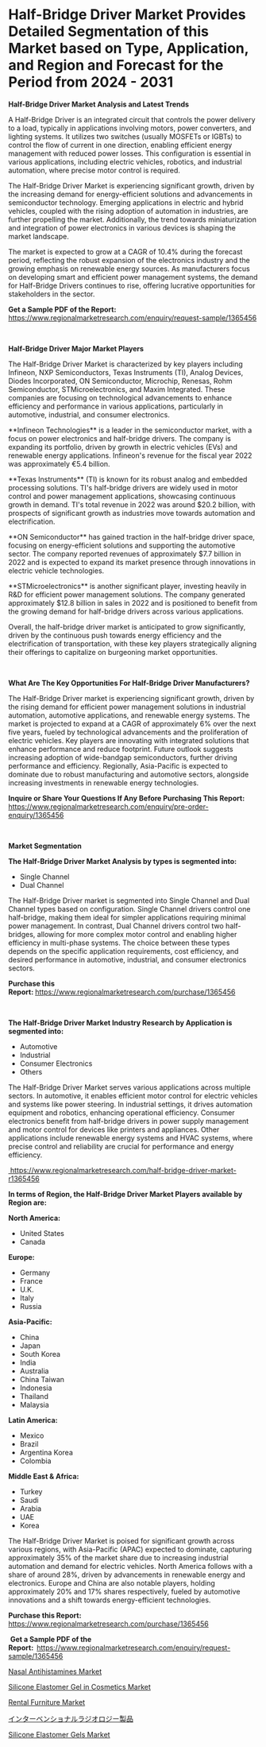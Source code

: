 <p><h1>Half-Bridge Driver Market Provides Detailed Segmentation of this Market based on Type, Application, and Region and Forecast for the Period from 2024 - 2031</h1></p><p><strong>Half-Bridge Driver Market Analysis and Latest Trends</strong></p>
<p><p>A Half-Bridge Driver is an integrated circuit that controls the power delivery to a load, typically in applications involving motors, power converters, and lighting systems. It utilizes two switches (usually MOSFETs or IGBTs) to control the flow of current in one direction, enabling efficient energy management with reduced power losses. This configuration is essential in various applications, including electric vehicles, robotics, and industrial automation, where precise motor control is required.</p><p>The Half-Bridge Driver Market is experiencing significant growth, driven by the increasing demand for energy-efficient solutions and advancements in semiconductor technology. Emerging applications in electric and hybrid vehicles, coupled with the rising adoption of automation in industries, are further propelling the market. Additionally, the trend towards miniaturization and integration of power electronics in various devices is shaping the market landscape.</p><p>The market is expected to grow at a CAGR of 10.4% during the forecast period, reflecting the robust expansion of the electronics industry and the growing emphasis on renewable energy sources. As manufacturers focus on developing smart and efficient power management systems, the demand for Half-Bridge Drivers continues to rise, offering lucrative opportunities for stakeholders in the sector.</p></p>
<p><strong>Get a Sample PDF of the Report:&nbsp;</strong> <a href="https://www.regionalmarketresearch.com/enquiry/request-sample/1365456">https://www.regionalmarketresearch.com/enquiry/request-sample/1365456</a></p>
<p>&nbsp;</p>
<p><strong>Half-Bridge Driver Major Market Players</strong></p>
<p><p>The Half-Bridge Driver Market is characterized by key players including Infineon, NXP Semiconductors, Texas Instruments (TI), Analog Devices, Diodes Incorporated, ON Semiconductor, Microchip, Renesas, Rohm Semiconductor, STMicroelectronics, and Maxim Integrated. These companies are focusing on technological advancements to enhance efficiency and performance in various applications, particularly in automotive, industrial, and consumer electronics.</p><p>**Infineon Technologies** is a leader in the semiconductor market, with a focus on power electronics and half-bridge drivers. The company is expanding its portfolio, driven by growth in electric vehicles (EVs) and renewable energy applications. Infineon's revenue for the fiscal year 2022 was approximately €5.4 billion.</p><p>**Texas Instruments** (TI) is known for its robust analog and embedded processing solutions. TI's half-bridge drivers are widely used in motor control and power management applications, showcasing continuous growth in demand. TI's total revenue in 2022 was around $20.2 billion, with prospects of significant growth as industries move towards automation and electrification.</p><p>**ON Semiconductor** has gained traction in the half-bridge driver space, focusing on energy-efficient solutions and supporting the automotive sector. The company reported revenues of approximately $7.7 billion in 2022 and is expected to expand its market presence through innovations in electric vehicle technologies.</p><p>**STMicroelectronics** is another significant player, investing heavily in R&D for efficient power management solutions. The company generated approximately $12.8 billion in sales in 2022 and is positioned to benefit from the growing demand for half-bridge drivers across various applications.</p><p>Overall, the half-bridge driver market is anticipated to grow significantly, driven by the continuous push towards energy efficiency and the electrification of transportation, with these key players strategically aligning their offerings to capitalize on burgeoning market opportunities.</p></p>
<p>&nbsp;</p>
<p><strong>What Are The Key Opportunities For Half-Bridge Driver Manufacturers?</strong></p>
<p><p>The Half-Bridge Driver market is experiencing significant growth, driven by the rising demand for efficient power management solutions in industrial automation, automotive applications, and renewable energy systems. The market is projected to expand at a CAGR of approximately 6% over the next five years, fueled by technological advancements and the proliferation of electric vehicles. Key players are innovating with integrated solutions that enhance performance and reduce footprint. Future outlook suggests increasing adoption of wide-bandgap semiconductors, further driving performance and efficiency. Regionally, Asia-Pacific is expected to dominate due to robust manufacturing and automotive sectors, alongside increasing investments in renewable energy technologies.</p></p>
<p><strong>Inquire or Share Your Questions If Any Before Purchasing This Report:</strong> <a href="https://www.regionalmarketresearch.com/enquiry/pre-order-enquiry/1365456">https://www.regionalmarketresearch.com/enquiry/pre-order-enquiry/1365456</a></p>
<p>&nbsp;</p>
<p><strong>Market Segmentation</strong></p>
<p><strong>The Half-Bridge Driver Market Analysis by types is segmented into:</strong></p>
<p><ul><li>Single Channel</li><li>Dual Channel</li></ul></p>
<p><p>The Half-Bridge Driver market is segmented into Single Channel and Dual Channel types based on configuration. Single Channel drivers control one half-bridge, making them ideal for simpler applications requiring minimal power management. In contrast, Dual Channel drivers control two half-bridges, allowing for more complex motor control and enabling higher efficiency in multi-phase systems. The choice between these types depends on the specific application requirements, cost efficiency, and desired performance in automotive, industrial, and consumer electronics sectors.</p></p>
<p><strong>Purchase this Report:&nbsp;</strong><a href="https://www.regionalmarketresearch.com/purchase/1365456">https://www.regionalmarketresearch.com/purchase/1365456</a></p>
<p>&nbsp;</p>
<p><strong>The Half-Bridge Driver Market Industry Research by Application is segmented into:</strong></p>
<p><ul><li>Automotive</li><li>Industrial</li><li>Consumer Electronics</li><li>Others</li></ul></p>
<p><p>The Half-Bridge Driver Market serves various applications across multiple sectors. In automotive, it enables efficient motor control for electric vehicles and systems like power steering. In industrial settings, it drives automation equipment and robotics, enhancing operational efficiency. Consumer electronics benefit from half-bridge drivers in power supply management and motor control for devices like printers and appliances. Other applications include renewable energy systems and HVAC systems, where precise control and reliability are crucial for performance and energy efficiency.</p></p>
<p><a href="https://www.regionalmarketresearch.com/half-bridge-driver-market-r1365456">&nbsp;https://www.regionalmarketresearch.com/half-bridge-driver-market-r1365456</a></p>
<p><strong>In terms of Region, the Half-Bridge Driver Market Players available by Region are:</strong></p>
<p>
    <p> <strong> North America: </strong>
        <ul>
            <li>United States</li>
            <li>Canada</li>
        </ul>
        </p> 
    <p> <strong> Europe: </strong>
        <ul>
            <li>Germany</li>
            <li>France</li>
            <li>U.K.</li>
            <li>Italy</li>
            <li>Russia</li>
        </ul>
        </p> 
    <p> <strong> Asia-Pacific: </strong>
        <ul>
            <li>China</li>
            <li>Japan</li>
            <li>South Korea</li>
            <li>India</li>
            <li>Australia</li>
            <li>China Taiwan</li>
            <li>Indonesia</li>
            <li>Thailand</li>
            <li>Malaysia</li>
        </ul>
        </p> 
    <p> <strong> Latin America: </strong>
        <ul>
            <li>Mexico</li>
            <li>Brazil</li>
            <li>Argentina Korea</li>
            <li>Colombia</li>
        </ul>
        </p> 
    <p> <strong> Middle East & Africa: </strong>
        <ul>
            <li>Turkey</li>
            <li>Saudi</li>
            <li>Arabia</li>
            <li>UAE</li>
            <li>Korea</li>
        </ul>
    </p>
    </p>
<p><p>The Half-Bridge Driver Market is poised for significant growth across various regions, with Asia-Pacific (APAC) expected to dominate, capturing approximately 35% of the market share due to increasing industrial automation and demand for electric vehicles. North America follows with a share of around 28%, driven by advancements in renewable energy and electronics. Europe and China are also notable players, holding approximately 20% and 17% shares respectively, fueled by automotive innovations and a shift towards energy-efficient technologies.</p></p>
<p><strong>Purchase this Report: </strong><a href="https://www.regionalmarketresearch.com/purchase/1365456">https://www.regionalmarketresearch.com/purchase/1365456</a></p>
<p>&nbsp;<strong>Get a Sample PDF of the Report:&nbsp;&nbsp;</strong><a href="https://www.regionalmarketresearch.com/enquiry/request-sample/1365456">https://www.regionalmarketresearch.com/enquiry/request-sample/1365456</a></p>
<p><strong></strong></p>
<p><p><a href="https://www.linkedin.com/pulse/global-perspectives-nasal-antihistamines-market-trends-sdbrc?trackingId=McPWEYXJTM6wwqCHG2BRyw%3D%3D">Nasal Antihistamines Market</a></p><p><a href="https://issuu.com/reportprime-2/docs/silicone-elastomer-gel-in-cosmetics_8caa48a8e68cb1">Silicone Elastomer Gel in Cosmetics Market</a></p><p><a href="https://www.linkedin.com/pulse/market-dynamics-future-trends-global-rental-furniture-sector-qrm3f?trackingId=HRCqvzE3RLugdffTbaAc1w%3D%3D">Rental Furniture Market</a></p><p><a href="https://medium.com/@katheleentco/%E3%81%AA%E3%81%9C%E4%BB%8B%E5%85%A5%E6%94%BE%E5%B0%84%E7%B7%9A%E8%A3%BD%E5%93%81%E3%81%AB%E6%8A%95%E8%B3%87%E3%81%99%E3%81%B9%E3%81%8D%E3%81%AA%E3%81%AE%E3%81%8B-%E5%B8%82%E5%A0%B4%E5%8B%95%E5%90%91-%E4%B8%BB%E8%A6%81%E5%B8%82%E5%A0%B4%E8%A3%BD%E5%93%81-%E5%9C%B0%E5%9F%9F%E3%81%AE%E6%88%90%E9%95%B7-2024%E5%B9%B4-2031%E5%B9%B4-%E3%81%AB%E3%81%A4%E3%81%84%E3%81%A6-ad93b4d376ce?postPublishedType=repub">インターベンショナルラジオロジー製品</a></p><p><a href="https://issuu.com/reportprime-2/docs/silicone-elastomer-gels-market-size_c687013a6cb3d4">Silicone Elastomer Gels Market</a></p></p>